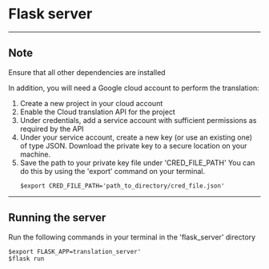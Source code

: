 # Flask server

<hr>

## Note

Ensure that all other dependencies are installed

In addition, you will need a Google cloud account to perform the translation:

1. Create a new project in your cloud account
2. Enable the Cloud translation API for the project
3. Under credentials, add a service account with sufficient permissions as required by the API
4. Under your service account, create a new key (or use an existing one) of type JSON. Download the private key to a secure location on your machine.
5. Save the path to your private key file under 'CRED_FILE_PATH'
   You can do this by using the 'export' command on your terminal.
    ```
    $export CRED_FILE_PATH='path_to_directory/cred_file.json'
    ```

<hr>

## Running the server

Run the following commands in your terminal in the 'flask_server' directory

```
$export FLASK_APP=translation_server'
$flask run
```
